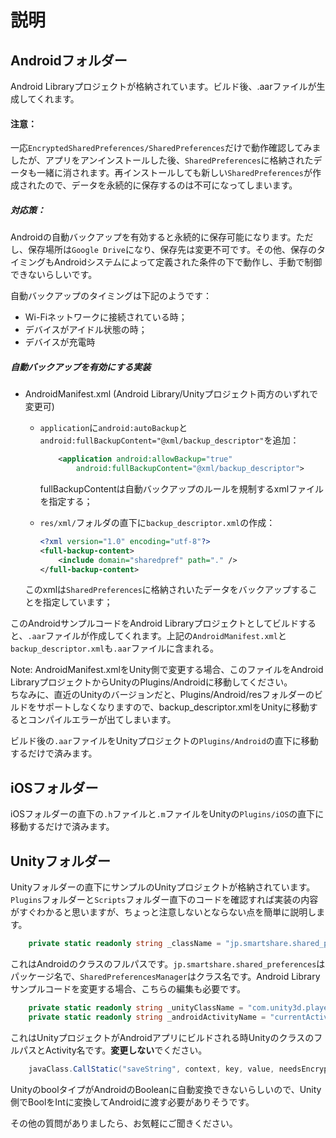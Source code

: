 # 説明

## Androidフォルダー
Android Libraryプロジェクトが格納されています。ビルド後、.aarファイルが生成してくれます。
#### 注意：
一応`EncryptedSharedPreferences/SharedPreferences`だけで動作確認してみましたが、アプリをアンインストールした後、`SharedPreferences`に格納されたデータも一緒に消されます。再インストールしても新しい`SharedPreferences`が作成されたので、データを永続的に保存するのは不可になってしまいます。

##### 対応策：
Androidの自動バックアップを有効すると永続的に保存可能になります。ただし、保存場所は`Google Drive`になり、保存先は変更不可です。その他、保存のタイミングもAndroidシステムによって定義された条件の下で動作し、手動で制御できないらしいです。

自動バックアップのタイミングは下記のようです：
- Wi-Fiネットワークに接続されている時；
- デバイスがアイドル状態の時；
- デバイスが充電時

##### 自動バックアップを有効にする実装
- AndroidManifest.xml (Android Library/Unityプロジェクト両方のいずれで変更可)
  - `application`に`android:autoBackup`と`android:fullBackupContent="@xml/backup_descriptor"`を追加：
    ```xml
        <application android:allowBackup="true"
            android:fullBackupContent="@xml/backup_descriptor">
    ```
    fullBackupContentは自動バックアップのルールを規制するxmlファイルを指定する；
  
  - `res/xml/`フォルダの直下に`backup_descriptor.xml`の作成：
    ```xml
    <?xml version="1.0" encoding="utf-8"?>
    <full-backup-content>
        <include domain="sharedpref" path="." />
    </full-backup-content>
    ```
  このxmlは`SharedPreferences`に格納されいたデータをバックアップすることを指定しています；

このAndroidサンプルコードをAndroid Libraryプロジェクトとしてビルドすると、`.aar`ファイルが作成してくれます。上記の`AndroidManifest.xml`と`backup_descriptor.xml`も`.aar`ファイルに含まれる。

Note: AndroidManifest.xmlをUnity側で変更する場合、このファイルをAndroid LibraryプロジェクトからUnityのPlugins/Androidに移動してください。  
ちなみに、直近のUnityのバージョンだと、Plugins/Android/resフォルダーのビルドをサポートしなくなりますので、backup_descriptor.xmlをUnityに移動するとコンパイルエラーが出てしまいます。

ビルド後の`.aar`ファイルをUnityプロジェクトの`Plugins/Android`の直下に移動するだけで済みます。

## iOSフォルダー
iOSフォルダーの直下の`.h`ファイルと`.m`ファイルをUnityの`Plugins/iOS`の直下に移動するだけで済みます。

## Unityフォルダー
Unityフォルダーの直下にサンプルのUnityプロジェクトが格納されています。`Plugins`フォルダーと`Scripts`フォルダー直下のコードを確認すれば実装の内容がすぐわかると思いますが、ちょっと注意しないとならない点を簡単に説明します。

```csharp
    private static readonly string _className = "jp.smartshare.shared_preferences.SharedPreferencesManager";
```
これはAndroidのクラスのフルパスです。`jp.smartshare.shared_preferences`はパッケージ名で、`SharedPreferencesManager`はクラス名です。Android Libraryサンプルコードを変更する場合、こちらの編集も必要です。

```csharp
    private static readonly string _unityClassName = "com.unity3d.player.UnityPlayer";
    private static readonly string _androidActivityName = "currentActivity";
```
これはUnityプロジェクトがAndroidアプリにビルドされる時UnityのクラスのフルパスとActivity名です。**変更しない**でください。

```csharp
    javaClass.CallStatic("saveString", context, key, value, needsEncrypted ? 1 : 0);
```
UnityのboolタイプがAndroidのBooleanに自動変換できないらしいので、Unity側でBoolをIntに変換してAndroidに渡す必要がありそうです。

その他の質問がありましたら、お気軽にご聞きください。